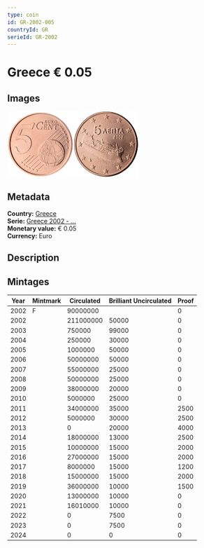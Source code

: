 ```yaml
---
type: coin
id: GR-2002-005
countryId: GR
serieId: GR-2002
---
```


# Greece € 0.05

## Images

<img src="../../../Images/common-2002-005.webp" height="150" alt="Front image"><img src="Images/greece-2002-005.webp" height="150" alt="Back image">

## Metadata

**Country:** [Greece](../index.md)\
**Serie:** [Greece 2002 - ...](index.md)\
**Monetary value:** € 0.05\
**Currency:** Euro

## Description

## Mintages

| Year | Mintmark | Circulated | Brilliant Uncirculated | Proof |
| ---- | -------- | ---------- | ---------------------- | ----- |
| 2002 | F        | 90000000   |                        | 0     |
| 2002 |          | 211000000  | 50000                  | 0     |
| 2003 |          | 750000     | 99000                  | 0     |
| 2004 |          | 250000     | 30000                  | 0     |
| 2005 |          | 1000000    | 50000                  | 0     |
| 2006 |          | 50000000   | 50000                  | 0     |
| 2007 |          | 55000000   | 25000                  | 0     |
| 2008 |          | 50000000   | 25000                  | 0     |
| 2009 |          | 38000000   | 20000                  | 0     |
| 2010 |          | 5000000    | 25000                  | 0     |
| 2011 |          | 34000000   | 35000                  | 2500  |
| 2012 |          | 5000000    | 30000                  | 2500  |
| 2013 |          | 0          | 20000                  | 4000  |
| 2014 |          | 18000000   | 13000                  | 2500  |
| 2015 |          | 10000000   | 15000                  | 2000  |
| 2016 |          | 27000000   | 15000                  | 2000  |
| 2017 |          | 8000000    | 15000                  | 1200  |
| 2018 |          | 15000000   | 15000                  | 2000  |
| 2019 |          | 36000000   | 10000                  | 1500  |
| 2020 |          | 13000000   | 10000                  | 0     |
| 2021 |          | 16010000   | 10000                  | 0     |
| 2022 |          | 0          | 7500                   | 0     |
| 2023 |          | 0          | 7500                   | 0     |
| 2024 |          | 0          | 0                      | 0     |
